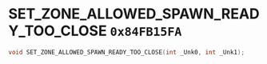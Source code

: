 # SET_ZONE_ALLOWED_SPAWN_READY_TOO_CLOSE `0x84FB15FA`

```cpp
void SET_ZONE_ALLOWED_SPAWN_READY_TOO_CLOSE(int _Unk0, int _Unk1);
```